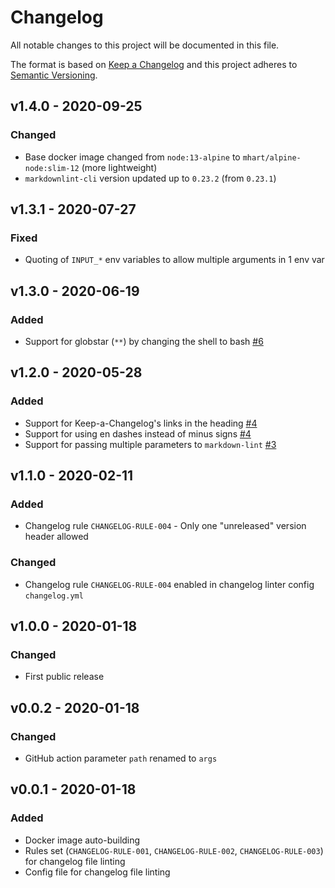# Changelog

All notable changes to this project will be documented in this file.

The format is based on [Keep a Changelog][keepachangelog] and this project adheres to [Semantic Versioning][semver].

## v1.4.0 - 2020-09-25

### Changed

- Base docker image changed from `node:13-alpine` to `mhart/alpine-node:slim-12` (more lightweight)
- `markdownlint-cli` version updated up to `0.23.2` (from `0.23.1`)

## v1.3.1 - 2020-07-27

### Fixed

- Quoting of `INPUT_*` env variables to allow multiple arguments in 1 env var

## v1.3.0 - 2020-06-19

### Added

- Support for globstar (`**`) by changing the shell to bash [#6]

[#6]:https://github.com/avto-dev/markdown-lint/pull/6

## v1.2.0 - 2020-05-28

### Added

- Support for Keep-a-Changelog's links in the heading [#4]
- Support for using en dashes instead of minus signs [#4]
- Support for passing multiple parameters to `markdown-lint` [#3]

## v1.1.0 - 2020-02-11

### Added

- Changelog rule `CHANGELOG-RULE-004` - Only one "unreleased" version header allowed

### Changed

- Changelog rule `CHANGELOG-RULE-004` enabled in changelog linter config `changelog.yml`

## v1.0.0 - 2020-01-18

### Changed

- First public release

## v0.0.2 - 2020-01-18

### Changed

- GitHub action parameter `path` renamed to `args`

## v0.0.1 - 2020-01-18

### Added

- Docker image auto-building
- Rules set (`CHANGELOG-RULE-001`, `CHANGELOG-RULE-002`, `CHANGELOG-RULE-003`) for changelog file linting
- Config file for changelog file linting

[keepachangelog]:https://keepachangelog.com/en/1.0.0/
[semver]:https://semver.org/spec/v2.0.0.html
[#3]:https://github.com/avto-dev/markdown-lint/pull/3
[#4]:https://github.com/avto-dev/markdown-lint/pull/4
